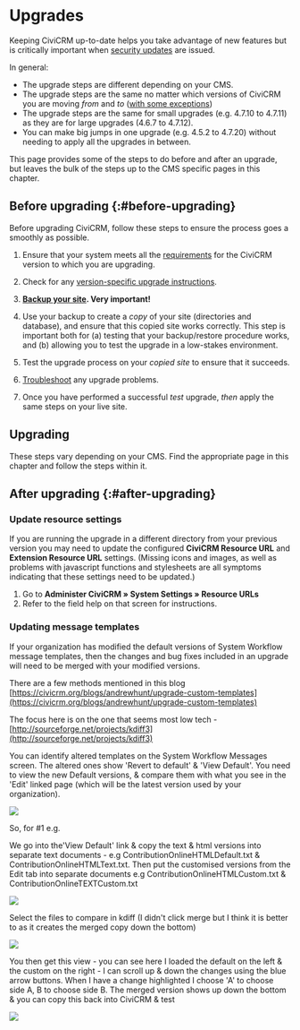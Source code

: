 # Upgrades

Keeping CiviCRM up-to-date helps you take advantage of new features but is critically important when [security updates](https://civicrm.org/security) are issued.

In general:

* The upgrade steps are different depending on your CMS.
* The upgrade steps are the same no matter which versions of CiviCRM you are moving _from_ and _to_ ([with some exceptions](/upgrade/version-specific.md))
* The upgrade steps are the same for small upgrades (e.g. 4.7.10 to 4.7.11) as they are for large upgrades (4.6.7 to 4.7.12).
* You can make big jumps in one upgrade (e.g. 4.5.2 to 4.7.20) without needing to apply all the upgrades in between.

This page provides some of the steps to do before and after an upgrade, but leaves the bulk of the steps up to the CMS specific pages in this chapter.

## Before upgrading {:#before-upgrading}

Before upgrading CiviCRM, follow these steps to ensure the process goes a smoothly as possible.

1. Ensure that your system meets all the [requirements](/requirements.md) for the CiviCRM version to which you are upgrading.

1. Check for any [version-specific upgrade instructions](/upgrade/version-specific.md).

1. **[Backup your site](/setup/backups.md). Very important!**

1. Use your backup to create a _copy_ of your site (directories and database), and ensure that this copied site works correctly. This step is important both for (a) testing that your backup/restore procedure works, and (b) allowing you to test the upgrade in a low-stakes environment.

1. Test the upgrade process on your _copied site_ to ensure that it succeeds.

1. [Troubleshoot](/troubleshooting.md) any upgrade problems.

1. Once you have performed a successful *test* upgrade, *then* apply the same steps on your live site.

## Upgrading

These steps vary depending on your CMS. Find the appropriate page in this chapter and follow the steps within it.

## After upgrading {:#after-upgrading}

### Update resource settings

If you are running the upgrade in a different directory from your previous version you may need to update the configured **CiviCRM Resource URL** and **Extension Resource URL** settings. (Missing icons and images, as well as problems with javascript functions and stylesheets are all symptoms indicating that these settings need to be updated.)

1. Go to **Administer CiviCRM » System Settings » Resource URLs**
1. Refer to the field help on that screen for instructions.

### Updating message templates

If your organization has modified the default versions of System Workflow message templates, then the changes and bug fixes included in an upgrade will need to be merged with your modified versions.

There are a few methods mentioned in this blog [https://civicrm.org/blogs/andrewhunt/upgrade-custom-templates](https://civicrm.org/blogs/andrewhunt/upgrade-custom-templates)

The focus here is on the one that seems most low tech - [http://sourceforge.net/projects/kdiff3](http://sourceforge.net/projects/kdiff3)

You can identify altered templates on the System Workflow Messages screen. The altered ones show 'Revert to default' & 'View Default'. You need to view the new Default versions, & compare them with what you see in the 'Edit' linked page (which will be the latest version used by your organization).

![](/img/TemplatesToUpdate.jpg)

So, for #1 e.g.

We go into the'View Default' link & copy the text & html versions into separate text documents - e.g ContributionOnlineHTMLDefault.txt & ContributionOnlineHTMLText.txt. Then put the customised versions from the Edit tab into separate documents e.g ContributionOnlineHTMLCustom.txt & ContributionOnlineTEXTCustom.txt

![](/img/CopyCustomisedText.jpg)

Select the files to compare in kdiff (I didn't click merge but I think it is better to as it creates the merged copy down the bottom)

![](/img/Compare2FilesInKdiff.jpg)

You then get this view - you can see here I loaded the default on the left & the custom on the right - I can scroll up & down the changes using the blue arrow buttons. When I have a change highlighted I choose 'A' to choose side A, B to choose side B. The merged version shows up down the bottom & you can copy this back into CiviCRM & test

![](/img/CompareAndMerge.jpg)

